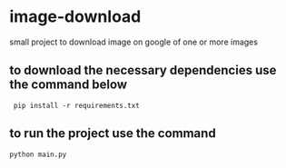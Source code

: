 # image-download
small project to download image on google of one or more images


## to download the necessary dependencies use the command below
```
 pip install -r requirements.txt
```

## to run the project use the command
```
python main.py
```

